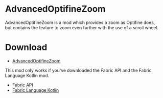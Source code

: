 # AdvancedOptifineZoom
 
AdvancedOptifineZoom is a mod which provides a zoom as Optifine does, but contains the feature to zoom even further with the use of a scroll wheel.

# Download

- [AdvancedOptifineZoom](https://github.com/Wxffel/AdvancedOptifineZoom/releases/tag/1.0.0)

This mod only works if you've downloaded the Fabric API and the Fabric Language Kotlin mod.
- [Fabric API](https://www.curseforge.com/minecraft/mc-mods/fabric-api)
- [Fabric Language Kotlin](https://www.curseforge.com/minecraft/mc-mods/fabric-language-kotlin)
